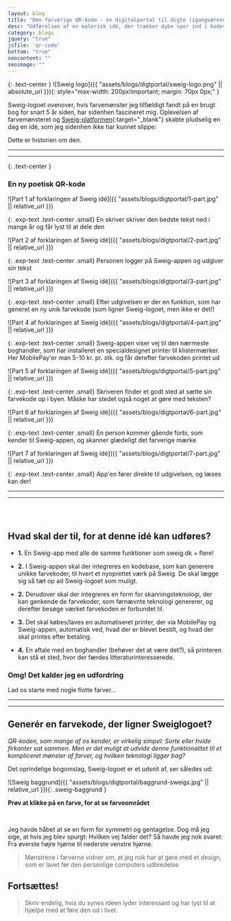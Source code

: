```yaml
---
layout: blog
title: "Den farverige QR-kode - en digitalportal til digte (igangværende)"
desc: "Udførelsen af en malerisk idé, der trækker dybe spor ind i kodeverden"
category: blogs 
jquery: "true"
jsfile: 'qr-code'
bottom: "true"
seocontent: ""
seoimage: ""
---
```


{: .text-center }
![Sweig logo]({{ "assets/blogs/digtportal/sweig-logo.png" || absolute_url }}){: style="max-width: 200px!important; margin: 70px 0px;" }

Sweig-logoet ovenover, hvis farvemønster jeg tilfældigt fandt på en brugt bog for snart 5 år siden, har sidenhen fascineret mig. 
Oplevelsen af farvemønsteret og [Sweig-platformen](https://sweig.dk){:target="_blank"} skabte pludselig en dag en idé, som jeg sidenhen ikke har kunnet slippe: 

Dette er historien om den.

----------------

----------------

{: .text-center }
### En ny poetisk QR-kode


<div class="exp-wrapper" markdown="block">
  <div class="exp-img" markdown="block">
  ![Part 1 af forklaringen af Sweig idé]({{ "assets/blogs/digtportal/1-part.jpg" || relative_url }})
  
  {: .exp-text .text-center .small}
  En skriver skriver den bedste tekst ned i mange år og får lyst til at dele den
  </div>
  <div class="exp-img" markdown="block">
  ![Part 2 af forklaringen af Sweig idé]({{ "assets/blogs/digtportal/2-part.jpg" || relative_url }})

  {: .exp-text .text-center .small}
  Personen logger på Sweig-appen og udgiver sin tekst
  </div>
  <div class="exp-img" markdown="block">
  ![Part 3 af forklaringen af Sweig idé]({{ "assets/blogs/digtportal/3-part.jpg" || relative_url }})

  {: .exp-text .text-center .small}
  Efter udgivelsen er der en funktion, som har generet en ny unik farvekode (som ligner Sweig-logoet, men ikke er det!)
  </div>
  <div class="exp-img" markdown="block">
  ![Part 4 af forklaringen af Sweig idé]({{ "assets/blogs/digtportal/4-part.jpg" || relative_url }})

  {: .exp-text .text-center .small}
  Sweig-appen viser vej til den nærmeste boghandler, som har installeret en specialdesignet printer til klistermærker. Her MobilePay'er man 5-10 kr. pr. stk. og får derefter farvekoden printet ud
  </div>
  <div class="exp-img" markdown="block">
  ![Part 5 af forklaringen af Sweig idé]({{ "assets/blogs/digtportal/5-part.jpg" || relative_url }})

  {: .exp-text .text-center .small}
  Skriveren finder et godt sted at sætte sin farvekode op i byen. Måske har stedet også noget at gøre med teksten?
  </div>
  <div class="exp-img" markdown="block">
  ![Part 6 af forklaringen af Sweig idé]({{ "assets/blogs/digtportal/6-part.jpg" || relative_url }})

  {: .exp-text .text-center .small}
  En person kommer gående forbi, som kender til Sweig-appen, og skanner glædeligt det farverige mærke
  </div>
  <div class="exp-img" markdown="block">
  ![Part 7 af forklaringen af Sweig idé]({{ "assets/blogs/digtportal/7-part.jpg" || relative_url }})

  {: .exp-text .text-center .small}
  App'en fører direkte til udgivelsen, og læses kan der!
  </div>

</div>


-------------------

--------------------

<br>
<br>


## Hvad skal der til, for at denne idé kan udføres?


* **1.** En Sweig-app med alle de samme funktioner som sweig.dk + flere!

* **2.** I Sweig-appen skal der integreres en kodebase, som kan generere unikke farvekoder, til hvert et nyoprettet værk på Sweig. De skal lægge sig så tæt op ad Sweig-logoet som muligt.

* **2.** Derudover skal der integreres en form for skanningsteknologi, der kan genkende de farvekoder, som førnævnte teknologi genererer, og derefter besøge værket farvekoden er forbundet til.

* **3.** Det skal købes/laves en automatiseret printer, der via MobilePay og Sweig-appen, automatisk ved, hvad der er blevet bestilt, og hvad der skal printes efter betaling. 

* **4.** En aftale med en boghandler (behøver det at være det?), så printeren kan stå et sted, hvor der færdes litteraturinteresserede.


### Omg! Det kalder jeg en udfordring

Lad os starte med nogle flotte farver...

-----------------

----------------

## Generér en farvekode, der ligner Sweiglogoet?

*QR-koden, som mange af os kender, er virkelig simpel: Sorte eller hvide firkanter sat sammen. Men er det muligt at udvide denne funktionalitet til et kompliceret mønster af farver, og hvilken teknologi ligger bag?*




Det oprindelige bogomslag, Sweig-logoet er et udsnit af, ser således ud:

![Sweig baggrund]({{ "assets/blogs/digtportal/baggrund-sweigs.jpg" || relative_url }}){: .sweig-baggrund }


**Prøv at klikke på en farve, for at se farveområdet**

<div class="color-boxes">
  <div class="back-to-org-image">
    <span class="dark-green"></span>
    <span class="orange"></span> 
    <span class="white"></span>
    <span class="blue"></span> 
    <span class="yellow"></span> 
  </div>
  <span id="darkGreen" class="color-box"></span> 
  <span id="orange" class="color-box"></span> 
  <span id="white" class="color-box"></span>
  <span id="blue" class="color-box"></span> 
  <span id="yellow" class="color-box"></span> 
</div>

<br>

Jeg havde håbet at se en form for symmetri og gentagelse. Dog må jeg sige, at hvis jeg blev spurgt: Hvilken vej falder det? Så havde jeg nok svaret: Fra øverste højre hjørne til nederste venstre hjørne.

> Mønstrene i farverne vidner om, at jeg nok har at gøre med et design, som er lavet før den personlige computers udbredelse 

## Fortsættes!

> Skriv endelig, hvis du synes ideen lyder interessant og har lyst til at hjælpe med at føre den ud i livet.


